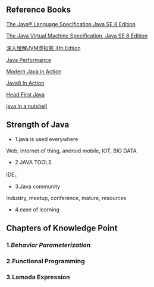 ## Reference Books				

[The Java® Language Specification Java SE 8 Edition](https://docs.oracle.com/javase/specs/jls/se8/html/index.html)

[The Java Virtual Machine Specification, Java SE 8 Edition](https://docs.oracle.com/javase/specs/jvms/se8/html/index.html)

[深入理解JVM虚拟机 4th Edtion]()

[Java Performance](https://www.oreilly.com/library/view/java-performance-2nd/9781492056102/)

[Modern Java in Action](https://www.manning.com/books/modern-java-in-action)

[Java8 In Action](https://www.manning.com/books/java-8-in-action)

[Head First Java](https://learning.oreilly.com/library/view/head-first-java/9781492091646/)

[java in a nutshell](https://learning.oreilly.com/library/view/java-in-a/9781492037248/)

## Strength of Java

* 1.java is used everywhere

Web, internet of thing,   android mobile,  IOT, BIG DATA

* 2.JAVA TOOLS

IDE，

* 3.Java community

Industry, meetup, conference,   mature, resources

* 4.ease of learning

## Chapters of Knowledge Point

### 1.*Behavior Parameterization*



### 2.Functional Programming



### 3.Lamada Expression

